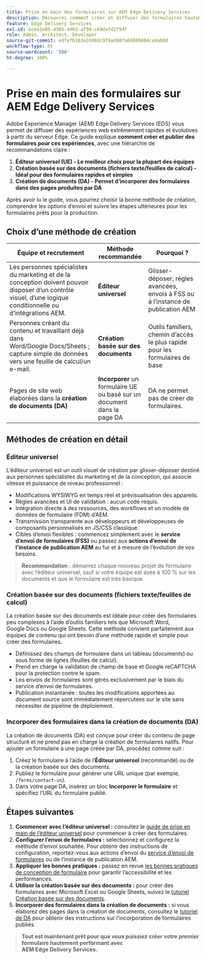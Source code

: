 ```yaml
---
title: Prise en main des formulaires sur AEM Edge Delivery Services
description: Découvrez comment créer et diffuser des formulaires hautement performants sur Adobe Experience Manager Edge Delivery Services, en mettant l’accent sur l’approche de création utilisant l’éditeur universel.
feature: Edge Delivery Services
exl-id: ecea1e05-d36b-4d63-af9d-c69dafd2f94f
role: Admin, Architect, Developer
source-git-commit: edfefb163e2d48dc9f9ad90fa68809484ce6abb0
workflow-type: ht
source-wordcount: '580'
ht-degree: 100%

---
```



# Prise en main des formulaires sur AEM Edge Delivery Services

<!--
<span class="preview"> This is a pre-release feature available through our <a href="https://experienceleague.adobe.com/docs/experience-manager-cloud-service/content/release-notes/prerelease.html#new-features">pre-release channel</a>. </span>
-->

Adobe Experience Manager (AEM) Edge Delivery Services (EDS) vous permet de diffuser des expériences web extrêmement rapides et évolutives à partir du serveur Edge. Ce guide explique **comment créer et publier des formulaires pour ces expériences**, avec une hiérarchie de recommandations claire :

1. **Éditeur universel (UE) - Le meilleur choix pour la plupart des équipes**
2. **Création basée sur des documents (fichiers texte/feuilles de calcul) - Idéal pour des formulaires rapides et simples**
3. **Création de documents (DA) - Permet d’incorporer des formulaires dans des pages produites par DA**

Après avoir lu le guide, vous pourrez choisir la bonne méthode de création, comprendre les options d’envoi et suivre les étapes ultérieures pour les formulaires prêts pour la production.



## Choix d’une méthode de création

| Équipe et recrutement | Méthode recommandée | Pourquoi ? |
|--------------------|--------------------|-----|
| Les personnes spécialistes du marketing et de la conception doivent pouvoir disposer d’un contrôle visuel, d’une logique conditionnelle ou d’intégrations AEM. | **Éditeur universel** | Glisser-déposer, règles avancées, envois à FSS ou à l’instance de publication AEM |
| Personnes créant du contenu et travaillant déjà dans Word/Google Docs/Sheets ; capture simple de données vers une feuille de calcul/un e-mail. | **Création basée sur des documents** | Outils familiers, chemin d’accès le plus rapide pour les formulaires de base |
| Pages de site web élaborées dans la **création de documents (DA)** | **Incorporer** un formulaire UE ou basé sur un document dans la page DA | DA ne permet pas de créer de formulaires. |


## Méthodes de création en détail

### Éditeur universel

L’éditeur universel est un outil visuel de création par glisser-déposer destiné aux personnes spécialistes du marketing et de la conception, qui associe vitesse et puissance de niveau professionnel :

- Modifications WYSIWYG en temps réel et prévisualisation des appareils.
- Règles avancées et UI de validation : aucun code requis.
- Intégration directe à des ressources, des workflows et un modèle de données de formulaire (FDM) d’AEM.
- Transmission transparente aux développeurs et développeuses de composants personnalisés en JS/CSS classique.
- Cibles d’envoi flexibles : commencez simplement avec le **service d’envoi de formulaires (FSS)** ou passez aux **actions d’envoi de l’instance de publication AEM** au fur et à mesure de l’évolution de vos besoins.

> **Recommandation** : démarrez chaque nouveau projet de formulaire avec l’éditeur universel, sauf si votre équipe est axée à 100 % sur les documents et que le formulaire est très basique.


### Création basée sur des documents (fichiers texte/feuilles de calcul)

La création basée sur des documents est idéale pour créer des formulaires peu complexes à l’aide d’outils familiers tels que Microsoft Word, Google Docs ou Google Sheets. Cette méthode convient parfaitement aux équipes de contenu qui ont besoin d’une méthode rapide et simple pour créer des formulaires.

- Définissez des champs de formulaire dans un tableau (documents) ou sous forme de lignes (feuilles de calcul).
- Prend en charge la validation de champ de base et Google reCAPTCHA pour la protection contre le spam.
- Les envois de formulaires sont gérés exclusivement par le biais du service d’envoi de formulaires.
- Publication instantanée : toutes les modifications apportées au document source sont immédiatement répercutées sur le site sans nécessiter de pipeline de déploiement.


### Incorporer des formulaires dans la création de documents (DA)

La création de documents (DA) est conçue pour créer du contenu de page structuré et ne prend pas en charge la création de formulaires natifs. Pour ajouter un formulaire à une page créée par DA, procédez comme suit :

1. Créez le formulaire à l’aide de l’**Éditeur universel** (recommandé) ou de la création basée sur des documents.
2. Publiez le formulaire pour générer une URL unique (par exemple, `/forms/contact-us`).
3. Dans votre page DA, insérez un bloc **Incorporer le formulaire** et spécifiez l’URL du formulaire publié.

<!-- 
## Feature Comparison

| Capability | Universal Editor | Document-Based | Document Authoring |
|------------|-----------------|----------------|--------------------|
| Visual drag-and-drop | ✅ | – | – |
| Advanced rules editor | ✅ | Limited | – |
| Attachments | ✅ | EA | – |
| reCAPTCHA Enterprise | ✅ | ✅ | Depends on embed |
| Submit to spreadsheet/email | ✅ (FSS) | ✅ (FSS) | Via embed |
| Submit to AEM workflows/FDM | ✅ | – | Via UE embed |
| Custom components (JS/CSS) | ✅ | ✅ | Via embed |
| Localization via Sites | ✅ | Manual | Via embed |

-->

## Étapes suivantes

1. **Commencer avec l’éditeur universel :** consultez le [guide de prise en main de l’éditeur universel](/help/edge/docs/forms/universal-editor/overview-universal-editor-for-edge-delivery-services-for-forms.md) pour commencer à créer des formulaires.
2. **Configurer l’envoi de formulaires :** sélectionnez et configurez la méthode d’envoi souhaitée. Pour obtenir des instructions de configuration, reportez-vous aux actions d’envoi du [service d’envoi de formulaires](/help/edge/docs/forms/configure-submission-action-for-eds-forms.md) ou de l’instance de publication AEM.
3. **Appliquer les bonnes pratiques :** passez en revue [les bonnes pratiques de conception de formulaire](/help/edge/docs/forms/universal-editor/best-practices-eds-forms.md) pour garantir l’accessibilité et les performances.
4. **Utiliser la création basée sur des documents :** pour créer des formulaires avec Microsoft Excel ou Google Sheets, suivez le [tutoriel Création basée sur des documents](/help/edge/docs/forms/tutorial.md).
5. **Incorporer des formulaires dans la création de documents :** si vous élaborez des pages dans la création de documents, consultez le [tutoriel de DA](https://www.aem.live/developer/da-tutorial?lang=fr) pour obtenir des instructions sur l’incorporation de formulaires publiés.

> **Tout est maintenant prêt pour que vous puissiez créer votre premier formulaire hautement performant avec AEM Edge Delivery Services.**